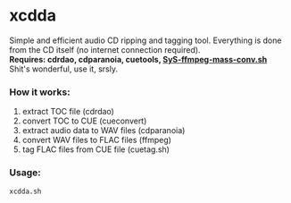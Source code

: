 # xcdda
Simple and efficient audio CD ripping and tagging tool. Everything is done from the CD itself (no internet connection required).  
**Requires: cdrdao, cdparanoia, cuetools, [SyS-ffmpeg-mass-conv.sh](https://github.com/ResponSySS/ffmpeg-mass-conv/)**  
Shit's wonderful, use it, srsly.

### How it works:

1. extract TOC file (cdrdao)
2. convert TOC to CUE (cueconvert)
3. extract audio data to WAV files (cdparanoia)
4. convert WAV files to FLAC files (ffmpeg)
5. tag FLAC files from CUE file (cuetag.sh)

### Usage:

`xcdda.sh`
